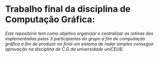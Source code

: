 # Trabalho final da disciplina de Computação Gráfica:

###### Este repositório tem como objetivo organizar e centralizar as rotinas dos implementadas pelos 3 participantes do grupo a fim de computação gráfica a fim de produzir no final um sistema de radar simples conseguir aprovação na disciplina de C.G da universidade uniCEUB.

